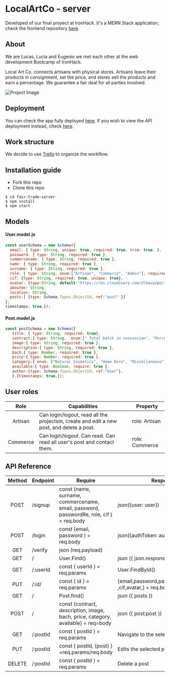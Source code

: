 # LocalArtCo - server
Developed of our final proyect at IronHack. It's a MERN Stack application, check the frontend repository [here](https://github.com/eoGimenez/fair-trade-client).

## About
We are Lucas, Lucia and Eugenio we met each other at the web development Bootcamp of IronHack. 

 Local Art Co. connects artisans with physical stores.  Artisans leave their products in consignment, set the price, and stores sell the products and earn a percentage. We guarantee a fair deal for all parties involved.

![Project Image](https://res.cloudinary.com/dxk04cijr/image/upload/v1678989961/localartco/navbarlogo_bjkqoq.png "Project Image")

## Deployment
You can check the app fully deployed [here](#localartco.netlify.app). If you wish to view the API deployment instead, check [here](#fairtrade.fly.dev).

## Work structure
We decide to use [Trello](https://trello.com/b/pWR9rkVU/app) to organize the workflow.

## Installation guide
- Fork this repo
- Clone this repo 

```shell
$ cd fair-trade-server
$ npm install
$ npm start
```

## Models
#### User.model.js
```js
const userSchema = new Schema({
  email: { type: String, unique: true, required: true, trim: true, },
  password: { type: String, required: true },
  commercename: { type: String, required: true },
  name: { type: String, required: true },
  surname: { type: String, required: true },
  role: { type: String, enum:["Artisan", "Commerce", "Admin"], required: true},
  cif: {type: String, required: true, unique: true},
  avatar: {type:String, default:"https://res.cloudinary.com/dlkwvyopo/image/upload/v1678864779/emptyavatar_wnfas4.png"},
  aboutme: String,
  location: String,
  posts:[ {type: Schema.Types.ObjectId, ref:"post" }]
};
timestamps: true,});
```
#### Post.model.js
```js
const postSchema = new Schema({
   title: { type: String, required: true},
   contract:{ type: String,  enum:[" Total batch in concession", "Percentages to arrenge", "Would like to sale by unit" ], required: true },
   image:{ type: String, required: true },
   description:{ type: String, required: true },
   bach:{ type: Number, required: true },
   price:{ type: Number, required: true },
   category:{ enum: ["Natural Cosmetics", "Home Deco", "Miscellaneous", "Fabric & Fashion" ],    require: true },
   available:{ type: Boolean, require: true },
   author:{type: Schema.Types.ObjectId, ref:"User"},
   },{timestamps: true,});
```



## User roles
| Role  | Capabilities                                                                                                                               | Property       |
| :---: | ------------------------------------------------------------------------------------------------------------------------------------------ | -------------- |
| Artisan  | Can login/logout, read all the projectsm, create and edit a new post, and delete a post.                                                | role: Artisan|
| Commerce | Can login/logout. Can read. Can read all user's post and contact them.                                                                  | role: Commerce|

## API Reference
| Method | Endpoint                    | Require                                             | Response (200)                                                        | Action                                                                    |
| :----: | --------------------------- | --------------------------------------------------- |---------------------------------------------------------------------- | ------------------------------------------------------------------------- |
| POST| /signup | const {name, surname, commercename, email, password, passwordRe,  role, cif } = req.body | json({user: user}) | Registers the user in the database.|
| POST| /login | const {email, password  } = req.body | json({authToken: authToken}) | Log in an user already registered.|
| GET| /verify | json (req.payload) |
| GET| / | User.Find() | json ({ json.response })|
| GET| /:userId| const { userId } = req.params | User.FindById() | json ({ json.result})|
| PUT| /:id/| const { id } = req.params|{email,password,passwordRe,name,surname ,cif,avatar,} = req.body | User.FindByIdAndUpdate() | json ({ updatedProfile }) | Edits the User's profile|
| GET| /| Post.find() | json ({ posts })| Return a post's list|
| POST| /| const {contract, description, image, bach, price, category, available} = req=body | json ({ post:post }) | Adds a new Post|
| GET| /:postId| const { postId } = req.params | Navigate to the selected post|
| PUT| /:postId| const { postId, {post} } =req.params/req.body | Edits the selected post|
| DELETE| /:postId| const { postId } = req.params | Delete a post|
